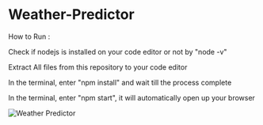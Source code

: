 # Weather-Predictor
How to Run :

Check if nodejs is installed on your code editor or not by "node -v"

Extract All files from this repository to your code editor

In the terminal, enter "npm install" and wait till the process complete

In the terminal, enter "npm start", it will automatically open up your browser

![Weather Predictor](url)
